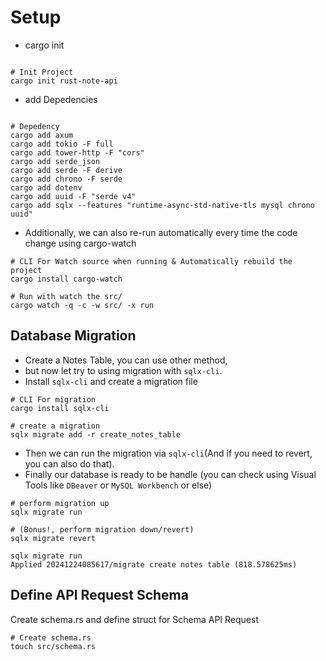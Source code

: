# Setup

- cargo init

```shell

# Init Project
cargo init rust-note-api

```

- add Depedencies
```shell

# Depedency
cargo add axum
cargo add tokio -F full
cargo add tower-http -F "cors"
cargo add serde_json
cargo add serde -F derive
cargo add chrono -F serde
cargo add dotenv
cargo add uuid -F "serde v4"
cargo add sqlx --features "runtime-async-std-native-tls mysql chrono uuid"

```
- Additionally, we can also re-run automatically every time the code change using cargo-watch

```shell
# CLI For Watch source when running & Automatically rebuild the project
cargo install cargo-watch

# Run with watch the src/
cargo watch -q -c -w src/ -x run
```

## Database Migration
- Create a Notes Table, you can use other method, 
- but now let try to using migration with `sqlx-cli`. 
- Install `sqlx-cli` and create a migration file

```shell
# CLI For migration
cargo install sqlx-cli

# create a migration
sqlx migrate add -r create_notes_table
```

- Then we can run the migration via `sqlx-cli`(And if you need to revert, you can also do that). 
- Finally our database is ready to be handle (you can check using Visual Tools like `DBeaver` or `MySQL Workbench` or else)

```shell
# perform migration up
sqlx migrate run

# (Bonus!, perform migration down/revert)
sqlx migrate revert
```

```shell
sqlx migrate run
Applied 20241224085617/migrate create notes table (818.578625ms)
```

## Define API Request Schema
Create schema.rs and define struct for Schema API Request

```shell
# Create schema.rs
touch src/schema.rs
```


